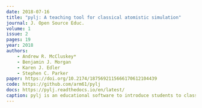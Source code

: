 ```yaml
---
date: 2018-07-16
title: "pylj: A teaching tool for classical atomistic simulation"
journal: J. Open Source Educ.
volume: 1
issue: 2
pages: 19
year: 2018
authors:
    - Andrew R. McCluskey*
    - Benjamin J. Morgan
    - Karen J. Edler
    - Stephen C. Parker
paper: https://doi.org/10.2174/1875692115666170612104439
code: https://github.com/arm61/pylj
docs: https://pylj.readthedocs.io/en/latest/
caption: pylj is an educational software to introduce students to classical atomistic simulation using a Lennnard-Jones potential model.
---
```



